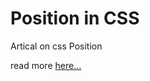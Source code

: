 # Position in CSS 

Artical on css Position

read more [here...](https://altamishturk.hashnode.dev/position-in-css)